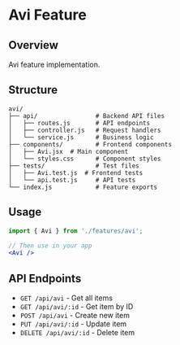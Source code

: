 # Avi Feature

## Overview
Avi feature implementation.

## Structure
```
avi/
├── api/                # Backend API files
│   ├── routes.js       # API endpoints
│   ├── controller.js   # Request handlers
│   └── service.js      # Business logic
├── components/         # Frontend components
│   ├── Avi.jsx  # Main component
│   └── styles.css      # Component styles
├── tests/              # Test files
│   ├── Avi.test.js  # Frontend tests
│   └── api.test.js     # API tests
└── index.js            # Feature exports
```

## Usage
```jsx
import { Avi } from './features/avi';

// Then use in your app
<Avi />
```

## API Endpoints
- `GET /api/avi` - Get all items
- `GET /api/avi/:id` - Get item by ID
- `POST /api/avi` - Create new item
- `PUT /api/avi/:id` - Update item
- `DELETE /api/avi/:id` - Delete item
